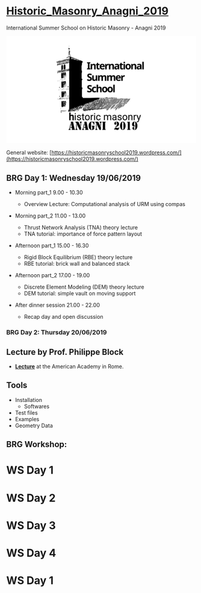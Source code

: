 # [Historic_Masonry_Anagni_2019](http://www.block.arch.ethz.ch/brg/teaching/historic-masonry-summer-school-anagni-2019)
International Summer School on Historic Masonry - Anagni 2019

![img](Tools/masonry_structures_school_2019_anagni-logo-e1547807560485_1550829849_1920x1080.png)

General website: [https://historicmasonryschool2019.wordpress.com/](https://historicmasonryschool2019.wordpress.com/)


## BRG Day 1: Wednesday 19/06/2019

   * Morning part_1 9.00 - 10.30
      * Overview Lecture: Computational analysis of URM using compas

   
   * Morning part_2 11.00 - 13.00
      * Thrust Network Analysis (TNA) theory lecture
      * TNA tutorial: importance of force pattern layout
      
      
   * Afternoon part_1 15.00 - 16.30
      * Rigid Block Equilibrium (RBE) theory lecture
      * RBE tutorial: brick wall and balanced stack

   
   * Afternoon part_2 17.00 - 19.00
      * Discrete Element Modeling (DEM) theory lecture
      * DEM tutorial: simple vault on moving support
      
      
   * After dinner session 21.00 - 22.00
      * Recap day and open discussion


### BRG Day 2: Thursday  20/06/2019

## Lecture by Prof. Philippe Block

* **[Lecture](https://www.dropbox.com/s/6sq1ypvg06iaabq/20190110_Tongji_PBlock.pdf?dl=0)** at the American Academy in Rome.


## Tools
* Installation
  * Softwares
* Test files
* Examples
* Geometry Data

## BRG Workshop:
 # WS Day 1
 # WS Day 2
 # WS Day 3
 # WS Day 4
 # WS Day 1
 

